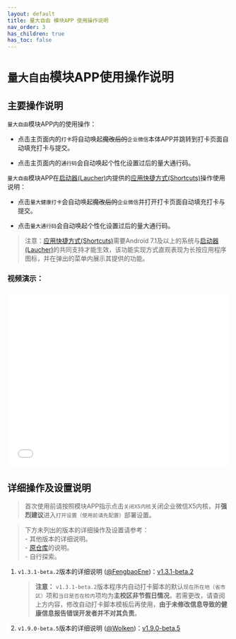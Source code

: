 ```yaml
---
layout: default
title: 量大自由 模块APP 使用操作说明
nav_order: 3
has_children: true
has_toc: false
---
```


# `量大自由`模块APP使用操作说明

## 主要操作说明

`量大自由`模块APP内的使用操作：

 - 点击主页面内的`打卡`将自动唤起~~魔改后的~~`企业微信`本体APP并跳转到打卡页面自动填充打卡与提交。

 - 点击主页面内的`通行码`会自动唤起个性化设置过后的量大通行码。

`量大自由`模块APP在[启动器(Laucher)](https://android.fandom.com/wiki/Launchers)内提供的[应用快捷方式(Shortcuts)](https://developer.android.com/guide/topics/ui/shortcuts)操作使用说明：

 - 点击`量大健康打卡`会自动唤起~~魔改后的~~`企业微信`并打开打卡页面自动填充打卡与提交。

 - 点击`量大通行码`会自动唤起个性化设置过后的量大通行码。

 > 注意：[应用快捷方式(Shortcuts)](https://developer.android.com/guide/topics/ui/shortcuts)需要Android 7.1及以上的系统与[启动器(Laucher)](https://android.fandom.com/wiki/Launchers)的共同支持才能生效，该功能实现方式直观表现为长按应用程序图标，并在弹出的菜单内展示其提供的功能。

### 视频演示：

<iframe src="//player.bilibili.com/player.html?bvid=BV1hv4y1F7UF&page=1&high_quality=1&danmaku=0" scrolling="no" border="0" frameborder="no" framespacing="0" allowfullscreen="true" width="100%" height="400px" sandbox="allow-top-navigation allow-same-origin allow-forms allow-scripts"> </iframe>

## 详细操作及设置说明

>  首次使用前请按照模块APP指示点击`关闭X5内核`关闭企业微信X5内核，并**强烈建议**进入`打开设置（使用前请先配置）`部署设置。

>  下方未列出的版本的详细操作及设置请参考：<br>- 其他版本的详细说明。<br>- [原仓库](https://github.com/zxy19/cjluFree)的说明。<br>- 自行探索。

1.  `v1.3.1-beta.2`版本的详细说明 ([@FengbaoEne](https://github.com/FengbaoEne))：[v1.3.1-beta.2](https://zwolken.github.io/cjluFree/docs/plug-in_README/plug-in_README_v1.3.1-beta.2.html)

    >  **注意：** `v1.3.1-beta.2`版本程序内自动打卡脚本的默认`现在所在地（省市区）`项和`当日是否在校内`项均为**主校区非节假日情况**，若需更改，请查阅上方内容，修改自动打卡脚本模板后再使用，**由于未修改信息导致的健康信息报告错误开发者并不对其负责**。

2.  `v1.9.0-beta.5`版本的详细说明 ([@Wolken](https://github.com/ZWolken))：[v1.9.0-beta.5](https://zwolken.github.io/cjluFree/docs/plug-in_README/plug-in_README_v1.9.0-beta.5.html)